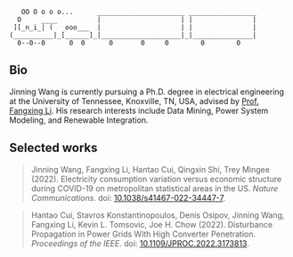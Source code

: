 ```
   OO O o o o...      ______________________ _________________
  O     ____          |                    | |               |
 ][_n_i_| (   ooo___  |                    | |               |
(__________|_[______]_|____________________|_|_______________|
  0--0--0      0  0      0       0     0        0        0
```

## Bio

Jinning Wang is currently pursuing a Ph.D. degree in electrical engineering at the University of Tennessee, Knoxville, TN, USA, advised by [Prof. Fangxing Li](http://web.eecs.utk.edu/~fli6/). His research interests include Data Mining, Power System Modeling, and Renewable Integration.

## Selected works

> Jinning Wang, Fangxing Li, Hantao Cui, Qingxin Shi, Trey Mingee (2022). Electricity consumption variation versus economic structure during COVID-19 on metropolitan statistical areas in the US. *Nature Communications*. doi: [10.1038/s41467-022-34447-7](https://doi.org/10.1038/s41467-022-34447-7).

> Hantao Cui, Stavros Konstantinopoulos, Denis Osipov, Jinning Wang, Fangxing Li, Kevin L. Tomsovic, Joe H. Chow (2022). Disturbance Propagation in Power Grids With High Converter Penetration. *Proceedings of the IEEE*. doi: [10.1109/JPROC.2022.3173813](https://doi.org/10.1109/JPROC.2022.3173813).
